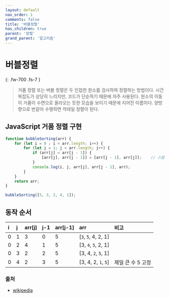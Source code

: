 ```yaml
---
layout: default
nav_order: 1
comments: false 
title: '버블정렬'
has_children: true
parent: '정렬'
grand_parent: '알고리즘'
---
```


# 버블정렬
{: .fw-700 .fs-7 }

> 거품 정렬 또는 버블 정렬은 두 인접한 원소를 검사하여 정렬하는 방법이다. 시간 복잡도가 상당히 느리지만, 코드가 단순하기 때문에 자주 사용된다. 원소의 이동이 거품이 수면으로 올라오는 듯한 모습을 보이기 때문에 지어진 이름이다. 양방향으로 번갈아 수행하면 칵테일 정렬이 된다.

## JavaScript 거품 정렬 구현
```js
function bubbleSorting(arr) {
    for (let i = 0 ; i < arr.length; i++) {
        for (let j = 1; j < arr.length; j++) {
            if (arr[j] < arr[j - 1]) {
                [arr[j], arr[j - 1]] = [arr[j - 1], arr[j]];    // 스왑
            }
            console.log(i, j, arr[j], arr[j - 1], arr);
        }
    }
    return arr;
}

bubbleSorting([5, 3, 2, 4, 1]);
```


## 동작 순서

|      i      |      j      |     arr[j]     |     j-1     |     arr[j-1]     |         arr         |비고|
|:------------|:------------|:---------------|:------------|:-----------------|:--------------------|:-|
|      0      |      1      |       3        |      0      |        5         | [`3`, `5`, 4, 2, 1] | |
|      0      |      2      |       4        |      1      |        5         | [3, `4`, `5`, 2, 1] | |
|      0      |      3      |       2        |      2      |        5         | [3, 4, `2`, `5`, 1] | |
|      0      |      4      |       2        |      3      |        5         | [3, 4, 2, `1`, `5`] | 제일 큰 수 5 고정 |


### 출처
- [wikipedia](https://ko.wikipedia.org/wiki/%EA%B1%B0%ED%92%88_%EC%A0%95%EB%A0%AC)